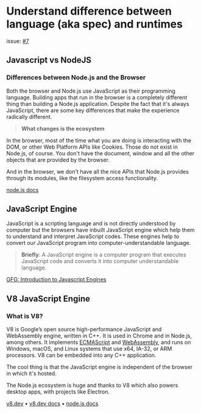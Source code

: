 # Understand difference between language (aka spec) and runtimes

issue: [#7](https://github.com/ConnecMent/bank/issues/7)

## Javascript vs NodeJS

### Differences between Node.js and the Browser

Both the browser and Node.js use JavaScript as their programming language. Building apps that run in the
browser is a completely different thing than building a Node.js application. Despite the fact that it's
always JavaScript, there are some key differences that make the experience radically different.

> **What changes is the ecosystem**

In the browser, most of the time what you are doing is interacting with the DOM, or other Web Platform APIs like Cookies. Those do not exist in Node.js, of course. You don't have the document, window and all the other objects that are provided by the browser.

And in the browser, we don't have all the nice APIs that Node.js provides through its modules, like the filesystem access functionality.

[node.js docs](https://nodejs.org/en/learn/getting-started/differences-between-nodejs-and-the-browser)

## JavaScript Engine

JavaScript is a scripting language and is not directly understood by computer but the
browsers have inbuilt JavaScript engine which help them to understand and interpret JavaScript codes.
These engines help to convert our JavaScript program into computer-understandable language.

> **Briefly**:
> A JavaScript engine is a computer program that executes JavaScript code and converts it
> into computer understandable language.

[GFG: Introduction to Javascript Engines](https://www.geeksforgeeks.org/introduction-to-javascript-engines/)

## V8 JavaScript Engine

### What is V8?

V8 is Google’s open source high-performance JavaScript and WebAssembly engine, written in C++.
It is used in Chrome and in Node.js, among others. It implements [ECMAScript](https://tc39.es/ecma262/)
and [WebAssembly](https://webassembly.github.io/spec/core/), and runs on Windows, macOS, and Linux systems
that use x64, IA-32, or ARM processors. V8 can be embedded into any C++ application.

The cool thing is that the JavaScript engine is independent of the browser in which it's hosted.

The Node.js ecosystem is huge and thanks to V8 which also powers desktop apps, with projects like Electron.

[v8.dev](https://v8.dev/) •
[v8.dev docs](https://v8.dev/docs) •
[node.js docs](https://nodejs.org/en/learn/getting-started/the-v8-javascript-engine)

<!-- Mr MRF Dev -->
